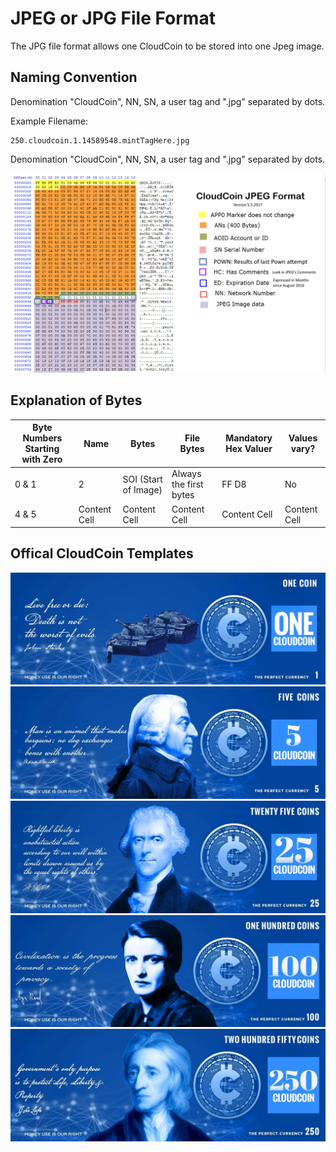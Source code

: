 # JPEG or JPG File Format
The JPG file format allows one CloudCoin to be stored into one Jpeg image. 

## Naming Convention

Denomination "CloudCoin", NN, SN, a user tag and ".jpg" separated by dots.

Example Filename:
```
250.cloudcoin.1.14589548.mintTagHere.jpg
```
Denomination "CloudCoin", NN, SN, a user tag and ".jpg" separated by dots.


![JPEG Format](jpegformat.jpg)

## Explanation of Bytes

| Byte Numbers Starting with Zero | Name  | Bytes | File Bytes  | Mandatory Hex Valuer | Values vary? | 
| ------------- | ------------- | ------------- | ------------- | ------------- | ------------- |
| 0 & 1   |2 | SOI (Start of Image) | Always the first bytes  | FF D8   | No |
| 4 & 5  | Content Cell  | Content Cell  | Content Cell  | Content Cell  | Content Cell  |


## Offical CloudCoin Templates

![1 Template](jpeg1.jpg)
![5 Template](jpeg5.jpg)
![25 Template](jpeg25.jpg)
![100 Template](jpeg100.jpg)
![250 Template](jpeg250.jpg)
